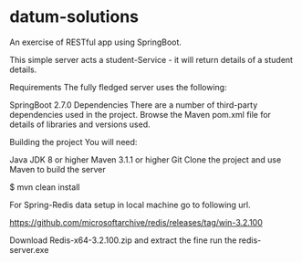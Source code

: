 # datum-solutions

An exercise of  RESTful app using SpringBoot.

This simple server acts a student-Service - it will return details of a student details.

Requirements
The fully fledged server uses the following:

SpringBoot 2.7.0
Dependencies
There are a number of third-party dependencies used in the project. 
Browse the Maven pom.xml file for details of libraries and versions used.

Building the project
You will need:

Java JDK 8 or higher
Maven 3.1.1 or higher
Git
Clone the project and use Maven to build the server

$ mvn clean install


For Spring-Redis data setup in local machine go to following  url.

https://github.com/microsoftarchive/redis/releases/tag/win-3.2.100

Download Redis-x64-3.2.100.zip and extract the fine run the redis-server.exe
